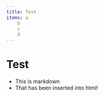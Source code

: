 ```yaml
---
title: Test
items: a
    b
    c
    d
---
```


# Test
- This is markdown
- That has been inserted into html!